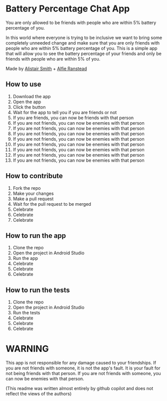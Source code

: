 # Battery Percentage Chat App
You are only allowed to be friends with people who are within 5% battery percentage of you.

In this world where everyone is trying to be inclusive we want to bring some completely unneeded change and make sure that you are only friends with people who are within 5% battery percentage of you. This is a simple app that will allow you to see the battery percentage of your friends and only be friends with people who are within 5% of you.

Made by [Alistair Smith](https://github.com/alii) + [Alfie Ranstead](https://github.com/AlfieRan)

## How to use
1. Download the app
2. Open the app
3. Click the button
4. Wait for the app to tell you if you are friends or not
5. If you are friends, you can now be friends with that person
6. If you are not friends, you can now be enemies with that person
7. If you are not friends, you can now be enemies with that person
8. If you are not friends, you can now be enemies with that person
9. If you are not friends, you can now be enemies with that person
10. If you are not friends, you can now be enemies with that person
11. If you are not friends, you can now be enemies with that person
12. If you are not friends, you can now be enemies with that person
13. If you are not friends, you can now be enemies with that person

## How to contribute
1. Fork the repo
2. Make your changes
3. Make a pull request
4. Wait for the pull request to be merged
5. Celebrate
6. Celebrate
7. Celebrate

## How to run the app
1. Clone the repo
2. Open the project in Android Studio
3. Run the app
4. Celebrate
5. Celebrate
6. Celebrate

## How to run the tests
1. Clone the repo
2. Open the project in Android Studio
3. Run the tests
4. Celebrate
5. Celebrate
6. Celebrate

# WARNING
This app is not responsible for any damage caused to your friendships. If you are not friends with someone, it is not the app's fault. It is your fault for not being friends with that person. If you are not friends with someone, you can now be enemies with that person.

(This readme was written almost entirely by github copilot and does not reflect the views of the authors)
